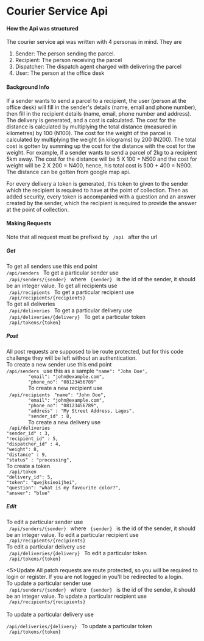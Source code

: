 <h1> Courier Service Api </h1>
<h4> How the Api was structured </h4>
<p> The courier service api was written with 4 personas in mind. They are <ol> <li> Sender: The person sending the parcel. </li> <li> Recipient: The person receiving the parcel </li> <li> Dispatcher: The dispatch agent charged with delivering the parcel </li> <li> User: The person at the office desk </li> </ol> </p>
<h4>Background Info </h4>
<p>If a sender wants to send a parcel to a recipient, the user (person at the office desk) will fill in the sender's details (name, email and phone number), then fill in the recipient details (name, email, phone number and address). The delivery is generated, and a cost is calculated. The cost for the distance is calculated by multiplying the total distance (measured in kilometres) by 100 (N100). The cost for the weight of the parcel is calculated by multiplying the weight (in kilograms) by 200 (N200). The total cost is gotten by summing up the cost for the distance with the cost for the weight. For example, if a sender wants to send a parcel of 2kg to a recipient 5km away. The cost for the distance will be 5 X 100 = N500 and the cost for weight will be 2 X 200 = N400, hence, his total cost is 500 + 400 = N900. The distance can be gotten from google map api. </p>
<p> 
For every delivery a token is generated, this token to given to the sender which the recipient is required to have at the point of collection. Then as added security, every token is accompanied with a question and an answer created by the sender, which the recipient is required to provide the answer at the point of collection. 

<h4> Making Requests </h4>
Note that all request must be prefixed by <code> /api </code>  after the url
<h5> Get </h5>
To get all senders use this end point <br>
<code>/api/senders </code>
To get a particular sender use <br>
<code> /api/senders/{sender} </code> where <code> {sender} </code> is the id of the sender, it should be an integer value.
To get all recipients use <br>
<code> /api/recipients </code>
To get a particular recipient use <br>
<code> /api/recipients/{recipients} </code> <br>
To get all deliveries <br>
<code> /api/deliveries </code>
To get a particular delivery use <br>
<code> /api/deliveries/{delivery} </code>
To get a particular token <br>
<code> /api/tokens/{token} </code>

<h5>Post </h5>
All post requests are supposed to be route protected, but for this code challenge they will be left without an authentication. <br>
To  create a new sender use this end point <br>
<code>/api/senders </code>
use this as a sample
<code>"name": "John Doe",
        "email": "john@example.com",
        "phone_no": "08123456789"
        </code>
To create a new recipient use <br>
<code> /api/recipients </code>
<code>"name": "John Doe",
        "email": "john@example.com",
        "phone_no": "08123456789",
        "address" : "My Street Address, Lagos",
        "sender_id" : 8,
        </code>
To create a new delivery use <br>
<code> /api/deliveries </code>
<code>
"sender_id" : 3,
"recipient_id" : 5,
"dispatcher_id" : 4,
"weight": 8,
"distance" : 9,
"status" : "processing",
</code>
To create a  token <br>
<code> /api/token </code>
<code>
"delivery_id": 5,
"token": "qwejksieoijhei",
"question": "what is my favourite color?",
"answer": "blue"
</code>
<h5>Edit</h5>
To edit a particular sender use <br>
<code> /api/senders/{sender} </code> where <code> {sender} </code> is the id of the sender, it should be an integer value.
To edit a particular recipient use <br>
<code> /api/recipients/{recipients} </code> <br>
To edit a particular delivery use <br>
<code> /api/deliveries/{delivery} </code>
To edit a particular token <br>
<code> /api/tokens/{token} </code>

<5>Update</h5>
All patch requests are route protected, so you will be required to login or register. If you are not logged in you'll be redirected to a login. <br>
To update a particular sender use <br>
<code> /api/senders/{sender} </code> where <code> {sender} </code> is the id of the sender, it should be an integer value.
To update a particular recipient use <br>
<code> /api/recipients/{recipients} </code> <br>
To update a particular delivery use <br>
<code> /api/deliveries/{delivery} </code>
To update a particular token <br>
<code> /api/tokens/{token} </code>
